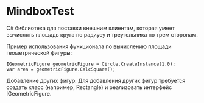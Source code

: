 # MindboxTest

C# библиотека для поставки внешним клиентам, которая умеет вычислять площадь круга по радиусу и треугольника по трем сторонам.

Пример использования функционала по вычислению площади геометрической фигуры:

    IGeometricFigure geometricFigure = Circle.CreateInstance(1.0);
    var area = geometricFigure.CalcSquare();
    
Добавление других фигур:
    Для добавления других фигур требуется создать класс (например, Rectangle) и реализовать интерфейс IGeometricFigure.
